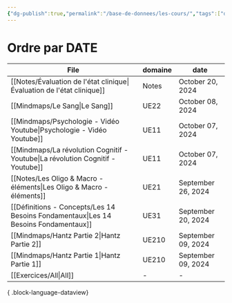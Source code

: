 ```yaml
---
{"dg-publish":true,"permalink":"/base-de-donnees/les-cours/","tags":["dataview"],"noteIcon":"2"}
---
```


# Ordre par DATE
| File                                                                                   | domaine | date               |
| -------------------------------------------------------------------------------------- | ------- | ------------------ |
| [[Notes/Évaluation de l'état clinique\|Évaluation de l'état clinique]]              | Notes   | October 20, 2024   |
| [[Mindmaps/Le Sang\|Le Sang]]                                                       | UE22    | October 08, 2024   |
| [[Mindmaps/Psychologie - Vidéo Youtube\|Psychologie - Vidéo Youtube]]               | UE11    | October 07, 2024   |
| [[Mindmaps/La révolution Cognitif - Youtube\|La révolution Cognitif - Youtube]]     | UE11    | October 07, 2024   |
| [[Notes/Les Oligo & Macro - éléments\|Les Oligo & Macro - éléments]]                | UE21    | September 26, 2024 |
| [[Définitions - Concepts/Les 14 Besoins Fondamentaux\|Les 14 Besoins Fondamentaux]] | UE31    | September 20, 2024 |
| [[Mindmaps/Hantz Partie 2\|Hantz Partie 2]]                                         | UE210   | September 09, 2024 |
| [[Mindmaps/Hantz Partie 1\|Hantz Partie 1]]                                         | UE210   | September 09, 2024 |
| [[Exercices/All\|All]]                                                              | \-      | \-                 |

{ .block-language-dataview}
